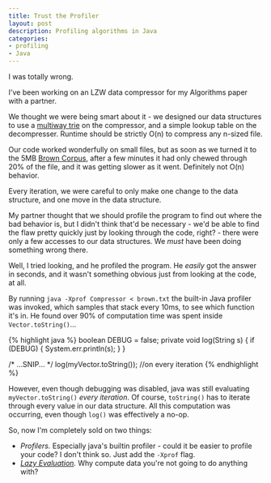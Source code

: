```yaml
---
title: Trust the Profiler
layout: post
description: Profiling algorithms in Java
categories: 
- profiling
- Java
---
```

I was totally wrong.

I've been working on an LZW data compressor for my Algorithms paper with a
partner.

We thought we were being smart about it - we designed our data structures to
use a [multiway trie](http://en.wikipedia.org/wiki/Trie) on the compressor, and
a simple lookup table on the decompresser.  Runtime should be strictly O(n) to
compress any n-sized file.

Our code worked wonderfully on small files, but as soon as we turned it to the
5MB [Brown Corpus](http://en.wikipedia.org/wiki/Brown_Corpus), after a few
minutes it had only chewed through 20% of the file, and it was getting slower
as it went. Definitely not O(n) behavior.

Every iteration, we were careful to only make one change to the data structure,
and one move in the data structure.

My partner thought that we should profile the program to find out where the bad
behavior is, but I didn't think that'd be necessary - we'd be able to find the
flaw pretty quickly just by looking through the code, right? - there were only
a few accesses to our data structures. We *must* have been doing something
wrong there.

Well, I tried looking, and he profiled the program. He *easily* got the answer
in seconds, and it wasn't something obvious just from looking at the code, at
all.

By running `java -Xprof Compressor < brown.txt` the built-in Java profiler was
invoked, which samples that stack every 10ms, to see which function it's in. He
found over 90% of computation time was spent inside `Vector.toString()`...

{% highlight java %}
boolean DEBUG = false;
private void log(String s) {
    if (DEBUG) {
        System.err.println(s);
    }
}

/* ...SNIP... */
log(myVector.toString()); //on every iteration
{% endhighlight %}

However, even though debugging was disabled, java was still evaluating
`myVector.toString()` *every iteration*. Of course, `toString()` has to
iterate through every value in our data structure. All this computation was
occurring, even though `log()` was effectively a no-op.

So, now I'm completely sold on two things:

- *Profilers.* Especially java's builtin profiler - could it be easier to profile
  your code? I don't think so. Just add the `-Xprof` flag.
- *[Lazy Evaluation](http://en.wikipedia.org/wiki/Lazy_evaluation).* Why
  compute data you're not going to do anything with?
